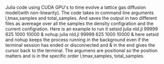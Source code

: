 Julia code using CUDA GPU's to time evolve a lattice gas diffusion model(with non-linearity).
The code takes in command line arguments l,tmax,samples and total_samples. And saves the output in two different files as avereage over all the samples the density configration and the current configration.
Here is an example to run it 
setsid julia nld.jl 99999 625 1000 10000 &
nohup julia nld.jl 99999 625 1000 10000 &
here setsid and nohup keeps the process running in the background even if the terminal session has ended or disconnected and & in the end gives the cursor back to the terminal.
The argumens are positional so the position matters and is in the specific order l,tmax,samples, total_samples.
